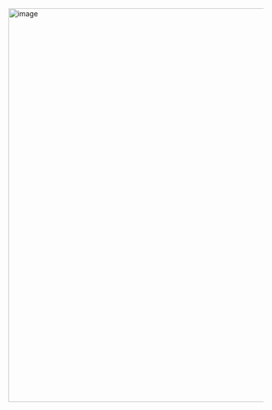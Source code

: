<img width="779" alt="image" src="https://github.com/user-attachments/assets/06d12f3c-5f1a-41e3-b2e6-239fed892cd4">
